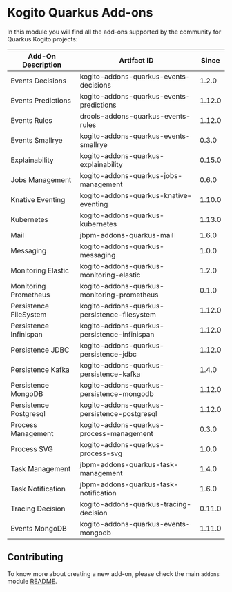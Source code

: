 # Kogito Quarkus Add-ons

In this module you will find all the add-ons supported by the community for Quarkus Kogito projects:

<!-- Please update this table in alphabetical order when creating a new add-on -->

| Add-On Description     | Artifact ID                                  | Since  |
|------------------------|----------------------------------------------|--------|
| Events Decisions       | kogito-addons-quarkus-events-decisions       | 1.2.0  |
| Events Predictions     | kogito-addons-quarkus-events-predictions     | 1.12.0 |
| Events Rules           | drools-addons-quarkus-events-rules           | 1.12.0 |
| Events Smallrye        | kogito-addons-quarkus-events-smallrye        | 0.3.0  |
| Explainability         | kogito-addons-quarkus-explainability         | 0.15.0 |
| Jobs Management        | kogito-addons-quarkus-jobs-management        | 0.6.0  |
| Knative Eventing       | kogito-addons-quarkus-knative-eventing       | 1.10.0 |
| Kubernetes             | kogito-addons-quarkus-kubernetes             | 1.13.0 |
| Mail                   | jbpm-addons-quarkus-mail                     | 1.6.0  |
| Messaging              | kogito-addons-quarkus-messaging              | 1.0.0  |
| Monitoring Elastic     | kogito-addons-quarkus-monitoring-elastic     | 1.2.0  |
| Monitoring Prometheus  | kogito-addons-quarkus-monitoring-prometheus  | 0.1.0  |
| Persistence FileSystem | kogito-addons-quarkus-persistence-filesystem | 1.12.0 |
| Persistence Infinispan | kogito-addons-quarkus-persistence-infinispan | 1.12.0 |
| Persistence JDBC       | kogito-addons-quarkus-persistence-jdbc       | 1.12.0 |
| Persistence Kafka      | kogito-addons-quarkus-persistence-kafka      | 1.4.0  |
| Persistence MongoDB    | kogito-addons-quarkus-persistence-mongodb    | 1.12.0 |
| Persistence Postgresql | kogito-addons-quarkus-persistence-postgresql | 1.12.0 |
| Process Management     | kogito-addons-quarkus-process-management     | 0.3.0  |
| Process SVG            | kogito-addons-quarkus-process-svg            | 1.0.0  |
| Task Management        | jbpm-addons-quarkus-task-management          | 1.4.0  |
| Task Notification      | jbpm-addons-quarkus-task-notification        | 1.6.0  |
| Tracing Decision       | kogito-addons-quarkus-tracing-decision       | 0.11.0 |
| Events MongoDB         | kogito-addons-quarkus-events-mongodb         | 1.11.0 |

## Contributing

To know more about creating a new add-on, please check the main `addons` module [README](../../addons/README.md).
